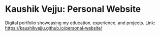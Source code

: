 # Kaushik Vejju: Personal Website
Digital portfolio showcasing my education, experience, and projects.
Link: https://kaushikvejju.github.io/personal-website/
